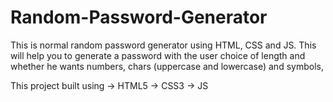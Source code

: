 # Random-Password-Generator
This is normal random password generator using HTML, CSS and JS. 
This will help you to generate a password with the user choice of length and whether he wants numbers, chars (uppercase and lowercase) and symbols, 

This project built using
-> HTML5
-> CSS3
-> JS

